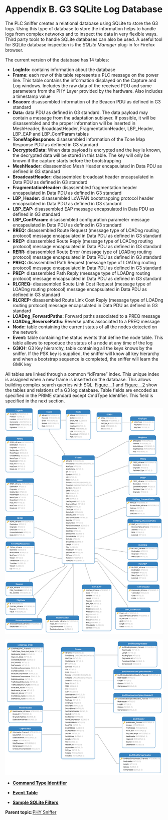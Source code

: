 # Appendix B. G3 SQLite Log Database

The PLC Sniffer creates a relational database using SQLite to store the G3 logs. Using this type of database to store the information helps to handle logs from complex networks and to inspect the data in very flexible ways. Third party tools to handle SQLite databases can also be used. A useful tool for SQLite database inspection is the *SQLite Manager* plug-in for Firefox browser.

The current version of the database has 14 tables:

-   **LogInfo:** contains information about the database
-   **Frame:** each row of this table represents a PLC message on the power line. This table contains the information displayed on the Capture and Log windows. Includes the raw data of the received PDU and some parameters from the PHY Layer provided by the hardware. Also includes a timestamp value
-   **Beacon:** disassembled information of the Beacon PDU as defined in G3 standard
-   **Data:** data PDU as defined in G3 standard. The data payload may contain a message from the adaptation sublayer. If possible, it will be disassembled and the proper information will be inserted in MeshHeader, BroadcastHeader, FragmentationHeader, LBP\_Header, LBP\_EAP and LBP\_ConfParam tables
-   **ToneMapResponse:** disassembled information of the Tone Map Response PDU as defined in G3 standard
-   **DecryptedData:** When data payload is encrypted and the key is known, the decrypted data will be stored in this table. The key will only be known if the capture starts before the bootstrapping
-   **MeshHeader:** disassembled Mesh Header encapsulated in Data PDU as defined in G3 standard
-   **BroadcastHeader:** disassembled broadcast header encapsulated in Data PDU as defined in G3 standard
-   **FragmentationHeader:** disassembled fragmentation header encapsulated in Data PDU as defined in G3 standard
-   **LBP\_Header:** disassembled LoWPAN bootstrapping protocol header encapsulated in Data PDU as defined in G3 standard
-   **LBP\_EAP:** disassembled EAP message encapsulated in Data PDU as defined in G3 standard
-   **LBP\_ConfParam:** disassembled configuration parameter message encapsulated in Data PDU as defined in G3 standard
-   **RREQ:** disassembled Route Request \(message type of LOADng routing protocol\) message encapsulated in Data PDU as defined in G3 standard
-   **RREP:** disassembled Route Reply \(message type of LOADng routing protocol\) message encapsulated in Data PDU as defined in G3 standard
-   **RERR:** disassembled Route Error \(message type of LOADng routing protocol\) message encapsulated in Data PDU as defined in G3 standard
-   **PREQ:** disassembled Path Request \(message type of LOADng routing protocol\) message encapsulated in Data PDU as defined in G3 standard
-   **PREP:** disassembled Path Reply \(message type of LOADng routing protocol\) message encapsulated in Data PDU as defined in G3 standard
-   **RLCREQ:** disassembled Route Link Cost Request \(message type of LOADng routing protocol\) message encapsulated in Data PDU as defined in G3 standard
-   **RLCREP:** disassembled Route Link Cost Reply \(message type of LOADng routing protocol\) message encapsulated in Data PDU as defined in G3 standard
-   **LOADng\_ForwardPaths:** Forward paths associated to a PREQ message
-   **LOADng\_ReversePaths:** Reverse paths associated to a PREQ message
-   **Node:** table containing the current status of all the nodes detected on the network
-   **Event:** table containing the status events that define the node table. This table allows to reproduce the status of a node at any time of the log
-   **G3KH:** G3 Key hierarchy, table containing all the keys knows by the sniffer. If the PSK key is supplied, the sniffer will know all key hierarchy and when a bootstrap sequence is completed, the sniffer will learn the GMK key

All tables are linked through a common “idFrame” index. This unique index is assigned when a new frame is inserted on the database. This allows building complex search queries with SQL. [Figure   1](#FIG_ELQ_2BN_SCB) and [Figure   2](#FIG_JMY_GBN_SCB) show the tables and relations of a G3 log database. Table fields are encoded as specified in the PRIME standard except CmdType Identifier. This field is specified in the next section.

![](GUID-5B6A5175-CBDD-4BC3-AFB5-3DDD7124D0D7-low.png "PLC Sniffer G3 Log Database, Part-1")

![](GUID-FB07A343-281F-4F47-9087-9DA3BC6599C2-low.png "PLC Sniffer G3 Log Database, Part-2")

-   **[Command Type Identifier](GUID-C38003EC-3345-481E-B69C-EA4F23795447.md)**  

-   **[Event Table](GUID-E8EA7841-B747-4373-9373-443D66C7E220.md)**  

-   **[Sample SQLite Filters](GUID-66762CCC-9D4D-406B-94FD-EB2C7F863A64.md)**  


**Parent topic:**[PHY Sniffer](GUID-8D66ECA9-8C74-42B9-8915-33D381579FBB.md)

